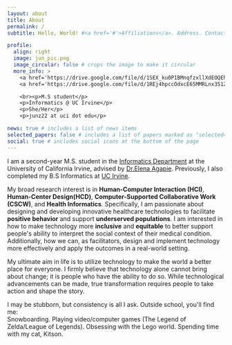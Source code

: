 ```yaml
---
layout: about
title: About
permalink: /
subtitle: Hello, World! #<a href='#'>Affiliations</a>. Address. Contacts. Moto. Etc.

profile:
  align: right
  image: jun_pic.png
  image_circular: false # crops the image to make it circular
  more_info: >
    <a href='https://drive.google.com/file/d/1SEX_ku0P1BMnqfzxllXdEOQEhfbBhoeu/view?usp=sharing'target="_blank">CV</a>
    <a href='https://drive.google.com/file/d/1REj4hpccOdxcE65MMRLnx351ZMvtW0id/view?usp=sharing'target="_blank">Resume</a>

    <br><p>M.S student</p>
    <p>Informatics @ UC Irvine</p>
    <p>She/Her</p>
    <p>junz22 at uci dot edu</p>

news: true # includes a list of news items
selected_papers: false # includes a list of papers marked as "selected={true}"
social: true # includes social icons at the bottom of the page
---
```


I am a second-year M.S. student in the [Informatics Department](https://www.informatics.uci.edu/) at the University of California Irvine, advised by [Dr.Elena Agapie](https://eagapie.com/). Previously, I also completed my B.S Informatics at [UC Irvine](https://uci.edu/).

My broad research interest is in **Human-Computer Interaction (HCI)**, **Human-Center Design(HCD)**, **Computer-Supported Collaborative Work (CSCW)**, and **Health Informatics**. Specifically, I am passionate about designing and developing innovative healthcare technologies to facilitate **positive behavior** and support **underserved populations**. I am interested in how to make technology more **inclusive** and **equitable** to better support people's ability to interpret the social context of their medical condition. Additionally, how we can, as facilitators, design and implement technology more effectively and apply the outcomes in a real-world setting.

My ultimate aim in life is to utilize technology to make the world a better place for everyone. I firmly believe that technology alone cannot bring about change; it is people who have the ability to do so. While technological advancements can be made, true transformation requires people to take action and shape the story.

I may be stubborn, but consistency is all I ask. Outside school, you'll find me:  
Snowboarding. Playing video/computer games (The Legend of Zelda/League of Legends). Obsessing with the Lego world. Spending time with my cat, Kitson.

